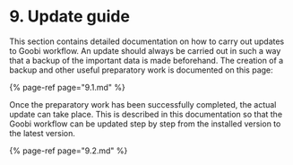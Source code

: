 # 9. Update guide

This section contains detailed documentation on how to carry out updates to Goobi workflow. An update should always be carried out in such a way that a backup of the important data is made beforehand. The creation of a backup and other useful preparatory work is documented on this page:

{% page-ref page="9.1.md" %}

Once the preparatory work has been successfully completed, the actual update can take place. This is described in this documentation so that the Goobi workflow can be updated step by step from the installed version to the latest version.

{% page-ref page="9.2.md" %}



